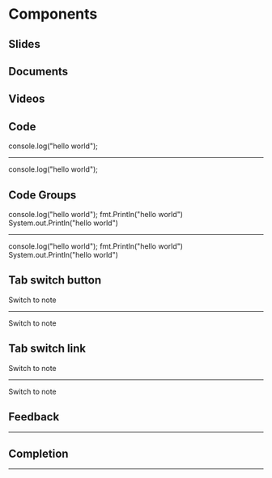 # Components

## Slides

<instruqt-slides id="10l3hHEqEzkjz26ZBXSAWsZ7ory8fdie1Uy1_TqMmc9I"></instruqt-slides>

<instruqt-code language="html">
  <instruqt-slides id="10l3hHEqEzkjz26ZBXSAWsZ7ory8fdie1Uy1_TqMmc9I"></instruqt-slides>
</instruqt-code>

## Documents

<instruqt-pdf url="https://cdn.instruqt.com/assets/Learning-eBPF%20-%20Full%20book.pdf"></instruqt-pdf>

<instruqt-code language="html">
  <instruqt-pdf url="https://cdn.instruqt.com/assets/Learning-eBPF%20-%20Full%20book.pdf"></instruqt-pdf>
</instruqt-code>

## Videos

<instruqt-video id="_QALLe3DJpk"></instruqt-video>

<instruqt-code language="html">
  <instruqt-video id="_QALLe3DJpk"></instruqt-video>
</instruqt-code>

## Code

<instruqt-code language="js" run="true" copy="false">
  console.log("hello world");
</instruqt-code>

---

<instruqt-code language="html">
  <instruqt-code language="js" run="true" copy="false">
  console.log("hello world");
  </instruqt-code>
</instruqt-code>

## Code Groups

<instruqt-code-group>
  <instruqt-code title="Javascript" language="js" run="true" copy="true">
  console.log("hello world");
  </instruqt-code>
  <instruqt-code title="Golang" language="go" run="true" copy="true">
  fmt.Println("hello world")
  </instruqt-code>
  <instruqt-code title="Java" language="java" run="true" copy="true">
  System.out.Println("hello world")
  </instruqt-code>
</instruqt-code-group>

---

<instruqt-code language="html">
  <instruqt-code-group>
    <instruqt-code title="Javascript" language="js" run="true" copy="true">
      console.log("hello world");
    </instruqt-code>
    <instruqt-code title="Golang" language="go" run="true" copy="true">
      fmt.Println("hello world")
    </instruqt-code>
    <instruqt-code title="Java" language="java" run="true" copy="true">
      System.out.Println("hello world")
    </instruqt-code>
  </instruqt-code-group>
</instruqt-code>

## Tab switch button

<instruqt-switch-tab-button id="addendum">Switch to note</instruqt-switch-tab-button>

---

<instruqt-code language="html">
  <instruqt-switch-tab-button id="addendum">Switch to note</instruqt-switch-tab-button>
</instruqt-code>

## Tab switch link

<instruqt-switch-tab-link id="addendum">Switch to note</instruqt-switch-tab-link>

---

<instruqt-code language="html">
  <instruqt-switch-tab-link id="addendum">Switch to note</instruqt-switch-tab-link>
</instruqt-code>

## Feedback

<instruqt-feedback></instruqt-feedback>

---

<instruqt-code language="html">
  <instruqt-feedback></instruqt-feedback>
</instruqt-code>

## Completion

<instruqt-completion heading="Congratulations!" finish-button-label="Get me out of here"></instruqt-completion>

---

<instruqt-code language="html">
  <instruqt-completion heading="Congratulations!" finish-button-label="Get me out of here"></instruqt-completion>
</instruqt-code>
